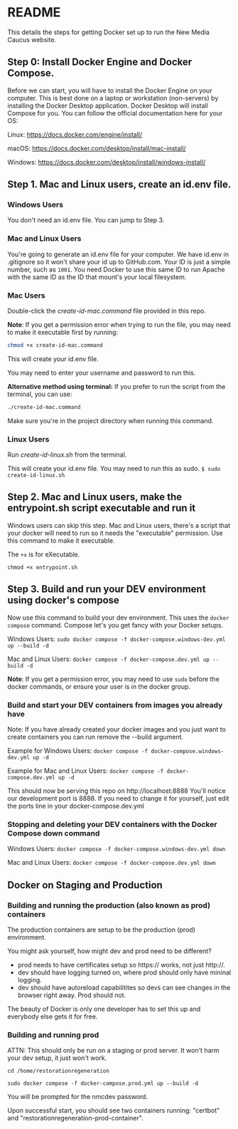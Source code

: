 # README

This details the steps for getting Docker set up to run the New Media Caucus website.

## Step 0: Install Docker Engine and Docker Compose.

Before we can start, you will have to install the Docker Engine on your computer. This is best done on a laptop or workstation (non-servers) by installing the Docker Desktop application. Docker Desktop will install Compose for you.
You can follow the official documentation here for your OS:

Linux: https://docs.docker.com/engine/install/

macOS: https://docs.docker.com/desktop/install/mac-install/

Windows: https://docs.docker.com/desktop/install/windows-install/

## Step 1. Mac and Linux users, create an id.env file.

### Windows Users

You don't need an id.env file. You can jump to Step 3.

### Mac and Linux Users

You're going to generate an id.env file for your computer. We have id.env in .gitignore so it won't share your id up to GitHub.com. Your ID is just a simple number, such as ```1001```. You need Docker to use this same ID to run Apache with the same ID as the ID that mount's your local filesystem.

### Mac Users

Double-click the *create-id-mac.command* file provided in this repo.

**Note**: If you get a permission error when trying to run the file, you may need to make it executable first by running:

```bash
chmod +x create-id-mac.command
```

This will create your id.env file.

You may need to enter your username and password to run this.

**Alternative method using terminal:**
If you prefer to run the script from the terminal, you can use:

```bash
./create-id-mac.command
```

Make sure you're in the project directory when running this command.

### Linux Users

Run *create-id-linux.sh* from the terminal.

This will create your id.env file. 
You may need to run this as sudo.
```$ sudo create-id-linux.sh```

## Step 2. Mac and Linux users, make the entrypoint.sh script executable and run it

Windows users can skip this step. Mac and Linux users, there's a script that your docker will need to run so it needs the "executable" permission. Use this command to make it executable.

The ```+x``` is for eXecutable.

```chmod +x entrypoint.sh```

## Step 3. Build and run your DEV environment using docker's compose

Now use this command to build your dev environment. This uses the ```docker compose``` command. Compose let's you get fancy with your Docker setups.

Windows Users:
```sudo docker compose -f docker-compose.windows-dev.yml up --build -d```

Mac and Linux Users:
```docker compose -f docker-compose.dev.yml up --build -d```

**Note**: If you get a permission error, you may need to use `sudo` before the docker commands, or ensure your user is in the docker group.

### Build and start your DEV containers from images you already have

Note: If you have already created your docker images and you just want to create containers you can run remove the --build argument.

Example for Windows Users:
```docker compose -f docker-compose.windows-dev.yml up -d```

Example for Mac and Linux Users:
```docker compose -f docker-compose.dev.yml up -d```

This should now be serving this repo on http://localhost:8888
You'll notice our development port is 8888. If you need to change it for yourself, just edit the ports line in your docker-compose.dev.yml

### Stopping and deleting your DEV containers with the Docker Compose down command

Windows Users:
```docker compose -f docker-compose.windows-dev.yml down```

Mac and Linux Users:
```docker compose -f docker-compose.dev.yml down```

## Docker on Staging and Production

### Building and running the production (also known as prod) containers

The production containers are setup to be the production (prod) environment.

You might ask yourself, how might dev and prod need to be different?

- prod needs to have certificates setup so https:// works, not just http://.
- dev should have logging turned on, where prod should only have mininal logging.
- dev should have autoreload capabilitites so devs can see changes in the browser right away. Prod should not.

The beauty of Docker is only one developer has to set this up and everybody else gets it for free.

### Building and running prod

ATTN: This should only be run on a staging or prod server. It won't harm your dev setup, it just won't work.

```cd /home/restorationregeneration```

```sudo docker compose -f docker-compose.prod.yml up --build -d```

You will be prompted for the nmcdev password.

Upon successful start, you should see two containers running: "certbot" and "restorationregeneration-prod-container".
